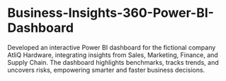 # Business-Insights-360-Power-BI-Dashboard
Developed an interactive Power BI dashboard for the fictional company AtliQ Hardware, integrating insights from Sales, Marketing, Finance, and Supply Chain. The dashboard highlights benchmarks, tracks trends, and uncovers risks, empowering smarter and faster business decisions.
